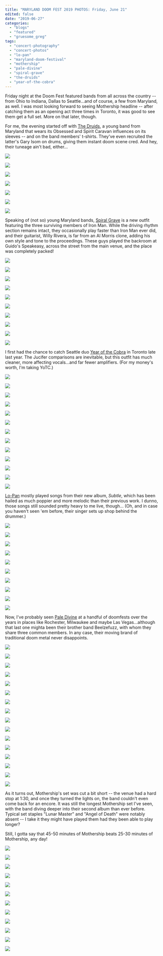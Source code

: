```yaml
---
title: "MARYLAND DOOM FEST 2019 PHOTOS: Friday, June 21"
edited: false
date: "2019-06-27"
categories:
  - "blogs"
  - "featured"
  - "gruesome_greg"
tags:
  - "concert-photography"
  - "concert-photos"
  - "lo-pan"
  - "maryland-doom-festival"
  - "mothership"
  - "pale-divine"
  - "spiral-grave"
  - "the-druids"
  - "year-of-the-cobra"
---
```


Friday night at the Doom Fest featured bands from all across the country -- from Ohio to Indiana, Dallas to Seattle...and of course, a few from Maryland, as well. I was most looking forward to seeing Mothership headline -- after catching them as an opening act three times in Toronto, it was good to see them get a full set. More on that later, though.

For me, the evening started off with [The Druids](https://theedruids.bandcamp.com/), a young band from Maryland that wears its Obsessed and Spirit Caravan influences on its sleeves -- and on the band members' t-shirts. They've even recruited the latter's Gary Isom on drums, giving them instant doom scene cred. And hey, their tuneage ain't bad, either...

[![](https://hellbound.ca/wp-content/uploads/2019/06/the_druids-2-1024x768.jpg)](https://hellbound.ca/wp-content/uploads/2019/06/the_druids-2.jpg)

[![](https://hellbound.ca/wp-content/uploads/2019/06/the_druids-4.jpg)](https://hellbound.ca/wp-content/uploads/2019/06/the_druids-4.jpg)

[![](https://hellbound.ca/wp-content/uploads/2019/06/the_druids-10-1024x768.jpg)](https://hellbound.ca/wp-content/uploads/2019/06/the_druids-10.jpg)

[![](https://hellbound.ca/wp-content/uploads/2019/06/the_druids-11-1024x768.jpg)](https://hellbound.ca/wp-content/uploads/2019/06/the_druids-11.jpg)

[![](https://hellbound.ca/wp-content/uploads/2019/06/the_druids-13.jpg)](https://hellbound.ca/wp-content/uploads/2019/06/the_druids-13.jpg)

[![](https://hellbound.ca/wp-content/uploads/2019/06/the_druids-15.jpg)](https://hellbound.ca/wp-content/uploads/2019/06/the_druids-15.jpg)

[![](https://hellbound.ca/wp-content/uploads/2019/06/the_druids-22.jpg)](https://hellbound.ca/wp-content/uploads/2019/06/the_druids-22.jpg)

Speaking of (not so) young Maryland bands, [Spiral Grave](https://www.facebook.com/SpiralGrave/) is a new outfit featuring the three surviving members of Iron Man. While the driving rhythm section remains intact, they occasionally play faster than Iron Man ever did, and their guitarist, Willy Rivera, is far from an Al Morris clone, adding his own style and tone to the proceedings. These guys played the backroom at Guido's Speakeasy, across the street from the main venue, and the place was completely packed!

[![](https://hellbound.ca/wp-content/uploads/2019/06/spiral_grave-1-1024x768.jpg)](https://hellbound.ca/wp-content/uploads/2019/06/spiral_grave-1.jpg)

[![](https://hellbound.ca/wp-content/uploads/2019/06/spiral_grave-2.jpg)](https://hellbound.ca/wp-content/uploads/2019/06/spiral_grave-2.jpg)

[![](https://hellbound.ca/wp-content/uploads/2019/06/spiral_grave-8.jpg)](https://hellbound.ca/wp-content/uploads/2019/06/spiral_grave-8.jpg)

[![](https://hellbound.ca/wp-content/uploads/2019/06/spiral_grave-10.jpg)](https://hellbound.ca/wp-content/uploads/2019/06/spiral_grave-10.jpg)

[![](https://hellbound.ca/wp-content/uploads/2019/06/spiral_grave-13.jpg)](https://hellbound.ca/wp-content/uploads/2019/06/spiral_grave-13.jpg)

[![](https://hellbound.ca/wp-content/uploads/2019/06/spiral_grave-16-1024x768.jpg)](https://hellbound.ca/wp-content/uploads/2019/06/spiral_grave-16.jpg)

[![](https://hellbound.ca/wp-content/uploads/2019/06/spiral_grave-23-1024x768.jpg)](https://hellbound.ca/wp-content/uploads/2019/06/spiral_grave-23.jpg)

[![](https://hellbound.ca/wp-content/uploads/2019/06/spiral_grave-25-1024x768.jpg)](https://hellbound.ca/wp-content/uploads/2019/06/spiral_grave-25.jpg)

[![](https://hellbound.ca/wp-content/uploads/2019/06/spiral_grave-27.jpg)](https://hellbound.ca/wp-content/uploads/2019/06/spiral_grave-27.jpg)

[![](https://hellbound.ca/wp-content/uploads/2019/06/spiral_grave-31.jpg)](https://hellbound.ca/wp-content/uploads/2019/06/spiral_grave-31.jpg)

I first had the chance to catch Seattle duo [Year of the Cobra](https://yearofthecobra.bandcamp.com/) in Toronto late last year. The Jucifer comparisons are inevitable, but this outfit has much cleaner, more affecting vocals...and far fewer amplifiers. (For my money's worth, I'm taking YoTC.)

[![](https://hellbound.ca/wp-content/uploads/2019/06/year_of_the_cobra-3.jpg)](https://hellbound.ca/wp-content/uploads/2019/06/year_of_the_cobra-3.jpg)

[![](https://hellbound.ca/wp-content/uploads/2019/06/year_of_the_cobra-6.jpg)](https://hellbound.ca/wp-content/uploads/2019/06/year_of_the_cobra-6.jpg)

[![](https://hellbound.ca/wp-content/uploads/2019/06/year_of_the_cobra-12.jpg)](https://hellbound.ca/wp-content/uploads/2019/06/year_of_the_cobra-12.jpg)

[![](https://hellbound.ca/wp-content/uploads/2019/06/year_of_the_cobra-13-1024x768.jpg)](https://hellbound.ca/wp-content/uploads/2019/06/year_of_the_cobra-13.jpg)

[![](https://hellbound.ca/wp-content/uploads/2019/06/year_of_the_cobra-16-1024x768.jpg)](https://hellbound.ca/wp-content/uploads/2019/06/year_of_the_cobra-16.jpg)

[![](https://hellbound.ca/wp-content/uploads/2019/06/year_of_the_cobra-17-1024x768.jpg)](https://hellbound.ca/wp-content/uploads/2019/06/year_of_the_cobra-17.jpg)

[![](https://hellbound.ca/wp-content/uploads/2019/06/year_of_the_cobra-21-1024x768.jpg)](https://hellbound.ca/wp-content/uploads/2019/06/year_of_the_cobra-21.jpg)

[![](https://hellbound.ca/wp-content/uploads/2019/06/year_of_the_cobra-28-1024x768.jpg)](https://hellbound.ca/wp-content/uploads/2019/06/year_of_the_cobra-28.jpg)

[![](https://hellbound.ca/wp-content/uploads/2019/06/year_of_the_cobra-32-1024x768.jpg)](https://hellbound.ca/wp-content/uploads/2019/06/year_of_the_cobra-32.jpg)

[![](https://hellbound.ca/wp-content/uploads/2019/06/year_of_the_cobra-34.jpg)](https://hellbound.ca/wp-content/uploads/2019/06/year_of_the_cobra-34.jpg)

[![](https://hellbound.ca/wp-content/uploads/2019/06/year_of_the_cobra-39.jpg)](https://hellbound.ca/wp-content/uploads/2019/06/year_of_the_cobra-39.jpg)

[![](https://hellbound.ca/wp-content/uploads/2019/06/year_of_the_cobra-42.jpg)](https://hellbound.ca/wp-content/uploads/2019/06/year_of_the_cobra-42.jpg)

[![](https://hellbound.ca/wp-content/uploads/2019/06/year_of_the_cobra-48-1024x768.jpg)](https://hellbound.ca/wp-content/uploads/2019/06/year_of_the_cobra-48.jpg)

[Lo-Pan](https://lopandemic.com/) mostly played songs from their new album, _Subtle_, which has been hailed as much poppier and more melodic than their previous work. I dunno, those songs still sounded pretty heavy to me live, though... (Oh, and in case you haven't seen 'em before, their singer sets up shop behind the drummer.)

[![](https://hellbound.ca/wp-content/uploads/2019/06/lo-pan-4-1024x768.jpg)](https://hellbound.ca/wp-content/uploads/2019/06/lo-pan-4.jpg)

[![](https://hellbound.ca/wp-content/uploads/2019/06/lo-pan-10.jpg)](https://hellbound.ca/wp-content/uploads/2019/06/lo-pan-10.jpg)

[![](https://hellbound.ca/wp-content/uploads/2019/06/lo-pan-11.jpg)](https://hellbound.ca/wp-content/uploads/2019/06/lo-pan-11.jpg)

[![](https://hellbound.ca/wp-content/uploads/2019/06/lo-pan-14.jpg)](https://hellbound.ca/wp-content/uploads/2019/06/lo-pan-14.jpg)

[![](https://hellbound.ca/wp-content/uploads/2019/06/lo-pan-17.jpg)](https://hellbound.ca/wp-content/uploads/2019/06/lo-pan-17.jpg)

[![](https://hellbound.ca/wp-content/uploads/2019/06/lo-pan-19.jpg)](https://hellbound.ca/wp-content/uploads/2019/06/lo-pan-19.jpg)

[![](https://hellbound.ca/wp-content/uploads/2019/06/lo-pan-25-1024x768.jpg)](https://hellbound.ca/wp-content/uploads/2019/06/lo-pan-25.jpg)

[![](https://hellbound.ca/wp-content/uploads/2019/06/lo-pan-26.jpg)](https://hellbound.ca/wp-content/uploads/2019/06/lo-pan-26.jpg)

[![](https://hellbound.ca/wp-content/uploads/2019/06/lo-pan-32.jpg)](https://hellbound.ca/wp-content/uploads/2019/06/lo-pan-32.jpg)

[![](https://hellbound.ca/wp-content/uploads/2019/06/lo-pan-34.jpg)](https://hellbound.ca/wp-content/uploads/2019/06/lo-pan-34.jpg)

Now, I've probably seen [Pale Divine](https://www.facebook.com/serpentspath/) at a handful of doomfests over the years in places like Rochester, Milwaukee and maybe Las Vegas...although that last one mighta been their brother band Beelzefuzz, with whom they share three common members. In any case, their moving brand of traditional doom metal never disappoints.

[![](https://hellbound.ca/wp-content/uploads/2019/06/pale_divine-4.jpg)](https://hellbound.ca/wp-content/uploads/2019/06/pale_divine-4.jpg)

[![](https://hellbound.ca/wp-content/uploads/2019/06/pale_divine-6.jpg)](https://hellbound.ca/wp-content/uploads/2019/06/pale_divine-6.jpg)

[![](https://hellbound.ca/wp-content/uploads/2019/06/pale_divine-8.jpg)](https://hellbound.ca/wp-content/uploads/2019/06/pale_divine-8.jpg)

[![](https://hellbound.ca/wp-content/uploads/2019/06/pale_divine-11.jpg)](https://hellbound.ca/wp-content/uploads/2019/06/pale_divine-11.jpg)

[![](https://hellbound.ca/wp-content/uploads/2019/06/pale_divine-12.jpg)](https://hellbound.ca/wp-content/uploads/2019/06/pale_divine-12.jpg)

[![](https://hellbound.ca/wp-content/uploads/2019/06/pale_divine-18-1024x768.jpg)](https://hellbound.ca/wp-content/uploads/2019/06/pale_divine-18.jpg)

[![](https://hellbound.ca/wp-content/uploads/2019/06/pale_divine-20.jpg)](https://hellbound.ca/wp-content/uploads/2019/06/pale_divine-20.jpg)

[![](https://hellbound.ca/wp-content/uploads/2019/06/pale_divine-25.jpg)](https://hellbound.ca/wp-content/uploads/2019/06/pale_divine-25.jpg)

[![](https://hellbound.ca/wp-content/uploads/2019/06/pale_divine-28.jpg)](https://hellbound.ca/wp-content/uploads/2019/06/pale_divine-28.jpg)

[![](https://hellbound.ca/wp-content/uploads/2019/06/pale_divine-31-1024x768.jpg)](https://hellbound.ca/wp-content/uploads/2019/06/pale_divine-31.jpg)

[![](https://hellbound.ca/wp-content/uploads/2019/06/pale_divine-34.jpg)](https://hellbound.ca/wp-content/uploads/2019/06/pale_divine-34.jpg)

[![](https://hellbound.ca/wp-content/uploads/2019/06/pale_divine-40.jpg)](https://hellbound.ca/wp-content/uploads/2019/06/pale_divine-40.jpg)

[![](https://hellbound.ca/wp-content/uploads/2019/06/pale_divine-51.jpg)](https://hellbound.ca/wp-content/uploads/2019/06/pale_divine-51.jpg)

[![](https://hellbound.ca/wp-content/uploads/2019/06/pale_divine-52.jpg)](https://hellbound.ca/wp-content/uploads/2019/06/pale_divine-52.jpg)

[![](https://hellbound.ca/wp-content/uploads/2019/06/pale_divine-61-1024x768.jpg)](https://hellbound.ca/wp-content/uploads/2019/06/pale_divine-61.jpg)

[![](https://hellbound.ca/wp-content/uploads/2019/06/pale_divine-64-1024x768.jpg)](https://hellbound.ca/wp-content/uploads/2019/06/pale_divine-64.jpg)

As it turns out, Mothership's set was cut a bit short -- the venue had a hard stop at 1:30, and once they turned the lights on, the band couldn't even come back for an encore. It was still the longest Mothership set I've seen, with the band diving deeper into their second album than ever before. Typical set staples "Lunar Master" and "Angel of Death" were notably absent -- I take it they might have played them had they been able to play longer?

Still, I gotta say that 45-50 minutes of Mothership beats 25-30 minutes of Mothership, any day!

[![](https://hellbound.ca/wp-content/uploads/2019/06/mothership-1-1024x768.jpg)](https://hellbound.ca/wp-content/uploads/2019/06/mothership-1.jpg)

[![](https://hellbound.ca/wp-content/uploads/2019/06/mothership-5.jpg)](https://hellbound.ca/wp-content/uploads/2019/06/mothership-5.jpg)

[![](https://hellbound.ca/wp-content/uploads/2019/06/mothership-7.jpg)](https://hellbound.ca/wp-content/uploads/2019/06/mothership-7.jpg)

[![](https://hellbound.ca/wp-content/uploads/2019/06/mothership-11.jpg)](https://hellbound.ca/wp-content/uploads/2019/06/mothership-11.jpg)

[![](https://hellbound.ca/wp-content/uploads/2019/06/mothership-12.jpg)](https://hellbound.ca/wp-content/uploads/2019/06/mothership-12.jpg)

[![](https://hellbound.ca/wp-content/uploads/2019/06/mothership-16.jpg)](https://hellbound.ca/wp-content/uploads/2019/06/mothership-16.jpg)

[![](https://hellbound.ca/wp-content/uploads/2019/06/mothership-22.jpg)](https://hellbound.ca/wp-content/uploads/2019/06/mothership-22.jpg)

[![](https://hellbound.ca/wp-content/uploads/2019/06/mothership-27.jpg)](https://hellbound.ca/wp-content/uploads/2019/06/mothership-27.jpg)

[![](https://hellbound.ca/wp-content/uploads/2019/06/mothership-29.jpg)](https://hellbound.ca/wp-content/uploads/2019/06/mothership-29.jpg)

[![](https://hellbound.ca/wp-content/uploads/2019/06/mothership-35.jpg)](https://hellbound.ca/wp-content/uploads/2019/06/mothership-35.jpg)

[![](https://hellbound.ca/wp-content/uploads/2019/06/mothership-43-1024x768.jpg)](https://hellbound.ca/wp-content/uploads/2019/06/mothership-43.jpg)

[![](https://hellbound.ca/wp-content/uploads/2019/06/mothership-44-1024x768.jpg)](https://hellbound.ca/wp-content/uploads/2019/06/mothership-44.jpg)
